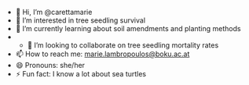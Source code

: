 - 👋 Hi, I’m @carettamarie
- 👀 I’m interested in tree seedling survival
- 🌱 I’m currently learning about soil amendments and planting methods
- - 💞️ I’m looking to collaborate on tree seedling mortality rates
- 📫 How to reach me: marie.lambropoulos@boku.ac.at
- 😄 Pronouns: she/her
- ⚡ Fun fact: I know a lot about sea turtles

<!---
carettamarie/carettamarie is a ✨ special ✨ repository because its `README.md` (this file) appears on your GitHub profile.
You can click the Preview link to take a look at your changes.
--->
